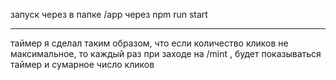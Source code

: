запуск через в папке /app через npm run start

---

таймер я сделал таким образом, что если количество кликов
не максимальное, то каждый раз при заходе на /mint , будет показываться
таймер и сумарное число кликов
